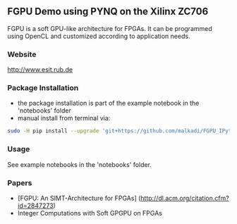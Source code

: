 ## FGPU Demo using PYNQ on the Xilinx ZC706
FGPU is a soft GPU-like architecture for FPGAs. It can be programmed using OpenCL and customized according to application needs.

### Website
http://www.esit.rub.de

### Package Installation
 * the package installation is part of the example notebook in the 'notebooks' folder
 * manual install from terminal via: 
```sh
sudo -H pip install --upgrade 'git+https://github.com/malkadi/FGPU_IPython'
```
### Usage
See example notebooks in the 'notebooks' folder.

### Papers

 * [FGPU: An SIMT-Architecture for FPGAs] (http://dl.acm.org/citation.cfm?id=2847273)
 * Integer Computations with Soft GPGPU on FPGAs


